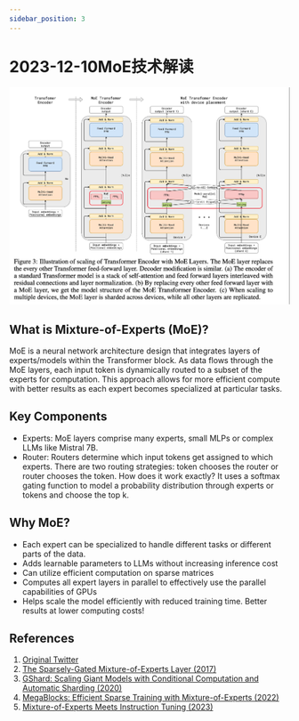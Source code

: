 ```yaml
---
sidebar_position: 3
---
```


# 2023-12-10MoE技术解读

![](./20231210/fig.1.png)

## What is Mixture-of-Experts (MoE)?
MoE is a neural network architecture design that integrates layers of experts/models within the Transformer block. As data flows through the MoE layers, each input token is dynamically routed to a subset of the experts for computation. This approach allows for more efficient compute with better results as each expert becomes specialized at particular tasks.

## Key Components
- Experts: MoE layers comprise many experts, small MLPs or complex LLMs like Mistral 7B.
- Router: Routers determine which input tokens get assigned to which experts. There are two routing strategies: token chooses the router or router chooses the token. How does it work exactly? It uses a softmax gating function to model a probability distribution through experts or tokens and choose the top k.

## Why MoE?
- Each expert can be specialized to handle different tasks or different parts of the data.
- Adds learnable parameters to LLMs without increasing inference cost
- Can utilize efficient computation on sparse matrices
- Computes all expert layers in parallel to effectively use the parallel capabilities of GPUs
- Helps scale the model efficiently with reduced training time. Better results at lower computing costs!

## References
1. [Original Twitter](https://twitter.com/sophiamyang/status/1733505991600148892)
2. [The Sparsely-Gated Mixture-of-Experts Layer (2017)](https://arxiv.org/pdf/1701.06538.pdf)
3. [GShard: Scaling Giant Models with Conditional Computation and Automatic Sharding (2020)](https://arxiv.org/pdf/2006.16668.pdf)
4. [MegaBlocks: Efficient Sparse Training with Mixture-of-Experts (2022)](https://arxiv.org/abs/2211.15841)
5. [Mixture-of-Experts Meets Instruction Tuning (2023)](https://arxiv.org/pdf/2305.14705.pdf)
